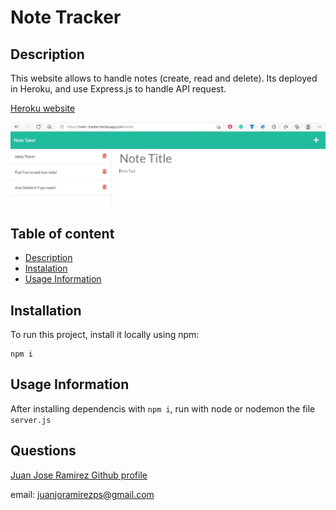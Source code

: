 # Note Tracker 

## Description
    
This website allows to handle notes (create, read and delete). Its deployed in Heroku, and use Express.js to handle API request. 

[Heroku website](https://note--tracker.herokuapp.com/notes)

![working webpage](./assets/images/workingWebpage.jpg)

## Table of content
* [Description](#description)
* [Instalation](#installation)
* [Usage Information](#usage-information)


## Installation

To run this project, install it locally using npm:
```
npm i
```

## Usage Information
    
After installing dependencis with ```npm i```, run with node or nodemon the file ```server.js``` 

## Questions
    
[Juan Jose Ramirez Github profile](https://github.com/JuanjoRamirez262)

email: juanjoramirezps@gmail.com

